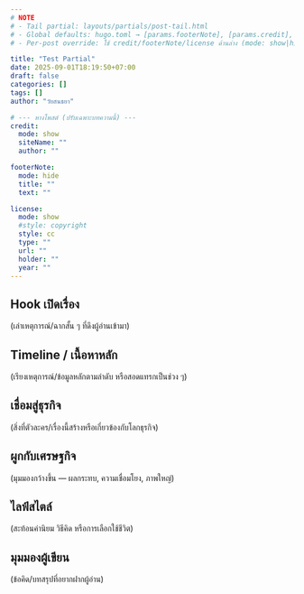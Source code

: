 ```yaml
---
# NOTE
# - Tail partial: layouts/partials/post-tail.html
# - Global defaults: hugo.toml → [params.footerNote], [params.credit], [params.license]
# - Per-post override: ใช้ credit/footerNote/license ด้านล่าง (mode: show|hide)

title: "Test Partial"
date: 2025-09-01T18:19:50+07:00
draft: false
categories: []
tags: []
author: "วัยสนธยา"

# --- หางโพสต์ (ปรับเฉพาะบทความนี้) ---
credit:
  mode: show
  siteName: ""
  author: ""

footerNote:
  mode: hide
  title: ""
  text: ""

license:
  mode: show
  #style: copyright
  style: cc
  type: ""
  url: ""
  holder: ""
  year: ""
---
```


## Hook เปิดเรื่อง
(เล่าเหตุการณ์/ฉากสั้น ๆ ที่ดึงผู้อ่านเข้ามา)

## Timeline / เนื้อหาหลัก
(เรียงเหตุการณ์/ข้อมูลหลักตามลำดับ หรือสอดแทรกเป็นช่วง ๆ)

## เชื่อมสู่ธุรกิจ
(สิ่งที่ตัวละคร/เรื่องนี้สร้างหรือเกี่ยวข้องกับโลกธุรกิจ)

## ผูกกับเศรษฐกิจ
(มุมมองกว้างขึ้น — ผลกระทบ, ความเชื่อมโยง, ภาพใหญ่)

## ไลฟ์สไตล์
(สะท้อนค่านิยม วิธีคิด หรือการเลือกใช้ชีวิต)

## มุมมองผู้เขียน
(ข้อคิด/บทสรุปที่อยากฝากผู้อ่าน)
